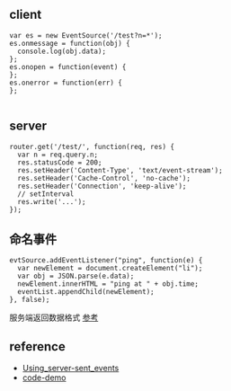 

client
----

```
var es = new EventSource('/test?n=*');
es.onmessage = function(obj) {
  console.log(obj.data);
};
es.onopen = function(event) {
};
es.onerror = function(err) {
};


```

server
----

```
router.get('/test/', function(req, res) {
  var n = req.query.n;
  res.statusCode = 200;
  res.setHeader('Content-Type', 'text/event-stream');
  res.setHeader('Cache-Control', 'no-cache');
  res.setHeader('Connection', 'keep-alive');
  // setInterval
  res.write('...');
});

```


命名事件
----

```
evtSource.addEventListener("ping", function(e) {
  var newElement = document.createElement("li");
  var obj = JSON.parse(e.data);
  newElement.innerHTML = "ping at " + obj.time;
  eventList.appendChild(newElement);
}, false);
```

服务端返回数据格式 [参考](https://developer.mozilla.org/zh-CN/docs/Server-sent_events/Using_server-sent_events#.E5.91.BD.E5.90.8D.E4.BA.8B.E4.BB.B6)




reference
---

 - [Using_server-sent_events](https://developer.mozilla.org/zh-CN/docs/Server-sent_events/Using_server-sent_events)
 - [code-demo](https://github.com/remy/eventsource-h5d)